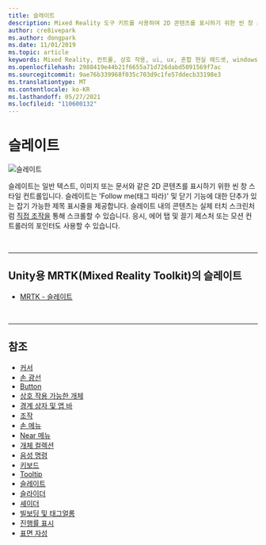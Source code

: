 ```yaml
---
title: 슬레이트
description: Mixed Reality 도구 키트를 사용하여 2D 콘텐츠를 표시하기 위한 씬 창 스타일 컨트롤인 슬레이트에 대해 간결하게 설명합니다.
author: cre8ivepark
ms.author: dongpark
ms.date: 11/01/2019
ms.topic: article
keywords: Mixed Reality, 컨트롤, 상호 작용, ui, ux, 혼합 현실 헤드셋, windows mixed reality 헤드셋, 가상 현실 헤드셋, HoloLens, 슬레이트, MRTK, Mixed Reality Toolkit
ms.openlocfilehash: 2988419e44b21f6655a71d726dabd5091569f7ac
ms.sourcegitcommit: 9ae76b339968f035c703d9c1fe57ddecb33198e3
ms.translationtype: MT
ms.contentlocale: ko-KR
ms.lasthandoff: 05/27/2021
ms.locfileid: "110600132"
---
```

# <a name="slate"></a>슬레이트

![슬레이트](images/UX_Hero_Slate.jpg)

슬레이트는 일반 텍스트, 이미지 또는 문서와 같은 2D 콘텐츠를 표시하기 위한 씬 창 스타일 컨트롤입니다. 슬레이트는 'Follow me(태그 따라)' 및 닫기 기능에 대한 단추가 있는 잡기 가능한 제목 표시줄을 제공합니다. 슬레이트 내의 콘텐츠는 실제 터치 스크린처럼 [직접 조작을](direct-manipulation.md#2d-slate-interaction) 통해 스크롤할 수 있습니다. 응시, 에어 탭 및 끌기 제스처 또는 모션 컨트롤러의 포인터도 사용할 수 있습니다.

<br>

---

## <a name="slate-in-mrtk-mixed-reality-toolkit-for-unity"></a>Unity용 MRTK(Mixed Reality Toolkit)의 슬레이트

* [MRTK - 슬레이트](/windows/mixed-reality/mrtk-unity/features/ux-building-blocks/slate)

<br>

---

## <a name="see-also"></a>참조

* [커서](cursors.md)
* [손 광선](point-and-commit.md)
* [Button](button.md)
* [상호 작용 가능한 개체](interactable-object.md)
* [경계 상자 및 앱 바](app-bar-and-bounding-box.md)
* [조작](direct-manipulation.md)
* [손 메뉴](hand-menu.md)
* [Near 메뉴](near-menu.md)
* [개체 컬렉션](object-collection.md)
* [음성 명령](voice-input.md)
* [키보드](keyboard.md)
* [Tooltip](tooltip.md)
* [슬레이트](slate.md)
* [슬라이더](slider.md)
* [셰이더](shader.md)
* [빌보딩 및 태그얼롱](billboarding-and-tag-along.md)
* [진행률 표시](progress.md)
* [표면 자성](surface-magnetism.md)